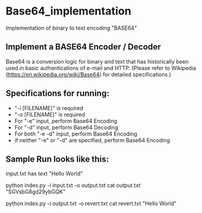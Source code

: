 # Base64_implementation
Implementation of binary to text encoding "BASE64"

## Implement a BASE64 Encoder / Decoder
Base64 is a conversion logic for binary and text that has historically been used in basic authentications of e-mail and HTTP.
(Please refer to Wikipedia (https://en.wikipedia.org/wiki/Base64) for detailed specifications.)

## Specifications for running:
- "-i [FILENAME]" is required
- "-o [FILENAME]" is required
- For "-e" input, perform Base64 Encoding
- For "-d" input, perform Base64 Decoding
- For both "-e -d" input, perform Base64 Encoding
- if neither "-e" or "-d" are specified, perform Base64 Encoding

## Sample Run looks like this:
input.txt has text "Hello World"

python index.py -i input.txt -o output.txt
cat output.txt
"SGVsbG8gd29ybGQK"

python index.py -i output.txt -o revert.txt
cat revert.txt
"Hello World"
